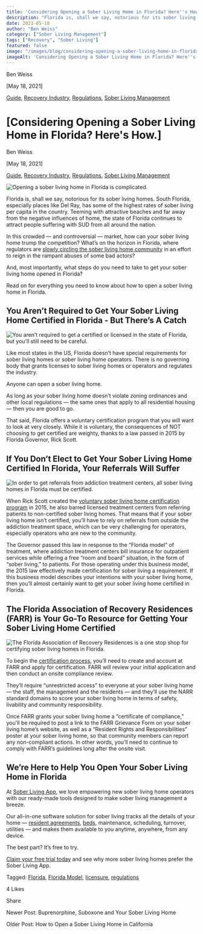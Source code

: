 ```yaml
---
title: 'Considering Opening a Sober Living Home in Florida? Here''s How.'
description: "Florida is, shall we say, notorious for its sober living homes."
date: 2021-05-18
author: "Ben Weiss"
category: ["Sober Living Management"]
tags: ["Recovery", "Sober Living"]
featured: false
image: "/images/blog/considering-opening-a-sober-living-home-in-florida-heres-how/Screen_Shot_2021-05-18_at_2.51.38_PM.png"
imageAlt: 'Considering Opening a Sober Living Home in Florida? Here''s How.'
---
```


Ben Weiss

[May 18, 2021]

[Guide](/sober-living-app-blog/category/Guide), [Recovery Industry](/sober-living-app-blog/category/Recovery+Industry), [Regulations](/sober-living-app-blog/category/Regulations), [Sober Living Management](/sober-living-app-blog/category/Sober+Living+Management)

#  [Considering Opening a Sober Living Home in Florida? Here's How.]

Ben Weiss

[May 18, 2021]

[Guide](/sober-living-app-blog/category/Guide), [Recovery Industry](/sober-living-app-blog/category/Recovery+Industry), [Regulations](/sober-living-app-blog/category/Regulations), [Sober Living Management](/sober-living-app-blog/category/Sober+Living+Management)

![Opening a sober living home in Florida is complicated.](/images/blog/considering-opening-a-sober-living-home-in-florida-heres-how/Screen_Shot_2021-05-18_at_2.51.03_PM.png)

Florida is, shall we say, notorious for its sober living homes. South Florida, especially places like Del Ray, has some of the highest rates of sober living per capita in the country. Teeming with attractive beaches and far away from the negative influences of home, the state of Florida continues to attract people suffering with SUD from all around the nation. 

In this crowded — and controversial — market, how can your sober living home trump the competition? What’s on the horizon in Florida, where regulators are [slowly circling the sober living home community](http://www.sa15.state.fl.us/stateattorney/SoberHomes/indexSH.htm) in an effort to reign in the rampant abuses of some bad actors? 

And, most importantly, what steps do you need to take to get your sober living home opened in Florida? 

Read on for everything you need to know about how to open a sober living home in Florida. 

## You Aren’t Required to Get Your Sober Living Home Certified in Florida - But There’s A Catch

![You aren’t required to get a certified or licensed in the state of Florida, but you’ll still need to be careful.](/images/blog/considering-opening-a-sober-living-home-in-florida-heres-how/Screen_Shot_2021-05-18_at_2.51.21_PM.png)

Like most states in the US, Florida doesn’t have special requirements for sober living homes or sober living home operators. There is no governing body that grants licenses to sober living homes or operators and regulates the industry. 

Anyone can open a sober living home. 

As long as your sober living home doesn’t violate zoning ordinances and other local regulations — the same ones that apply to all residential housing — then you are good to go. 

That said, Florida offers a voluntary certification program that you will want to look at very closely. While it is voluntary, the consequences of NOT choosing to get certified are weighty, thanks to a law passed in 2015 by Florida Governor, Rick Scott. 

## If You Don’t Elect to Get Your Sober Living Home Certified In Florida, Your Referrals Will Suffer 

![In order to get referrals from addiction treatment centers, all sober living homes in Florida must be certified.](/images/blog/considering-opening-a-sober-living-home-in-florida-heres-how/Screen_Shot_2021-05-18_at_2.51.29_PM.png)

When Rick Scott created the [voluntary sober living home certification program](https://www.myflfamilies.com/service-programs/samh/recovery-residence/) in 2015, he also barred licensed treatment centers from referring patients to non-certified sober living homes. That means that if your sober living home isn’t certified, you’ll have to rely on referrals from outside the addiction treatment space, which can be very challenging for operators, especially operators who are new to the community. 

The Governor passed this law in response to the “Florida model” of treatment, where addiction treatment centers bill insurance for outpatient services while offering a free “room and board” situation, in the form of “sober living,” to patients. For those operating under this business model, the 2015 law effectively made certification for sober living a requirement. If this business model describes your intentions with your sober living home, then you’ll almost certainly want to get your sober living home certified in Florida.

## The Florida Association of Recovery Residences (FARR) is Your Go-To Resource for Getting Your Sober Living Home Certified 

![The Florida Association of Recovery Residences is a one stop shop for certifying sober living homes in Florida.](/images/blog/considering-opening-a-sober-living-home-in-florida-heres-how/Screen_Shot_2021-05-18_at_2.51.38_PM.png)

To begin the [certification process](https://farronline.org/certification/certification-overview/), you’ll need to create and account at FARR and apply for certification. FARR will review your initial application and then conduct an onsite compliance review. 

They’ll require “unrestricted access” to everyone at your sober living home — the staff, the management and the residents — and they’ll use the NARR standard domains to score your sober living home in terms of safety, livability and community responsibility. 

Once FARR grants your sober living home a “certificate of compliance,” you'll be required to post a link to the FARR Grievance Form on your sober living home’s website, as well as a “Resident Rights and Responsibilities” poster at your sober living home, so that community members can report any non-compliant actions. In other words, you’ll need to continue to comply with FARR’s guidelines long after the onsite visit. 

## We’re Here to Help You Open Your Sober Living Home in Florida 

At [Sober Living App](/), we love empowering new sober living home operators with our ready-made tools designed to make sober living management a breeze. 

Our all-in-one software solution for sober living tracks all the details of your home — [resident agreements](https://soberlivingapp.com/sober-living-app-blog/2020/6/30/heres-what-you-need-to-start-including-in-your-sober-living-home-resident-agreements), [beds](https://soberlivingapp.com/sober-living-app-blog/2021/2/2/got-open-sober-living-home-beds-let-residents-and-community-members-know-about-it-automatically), maintenance, scheduling, turnover, utilities — and makes them available to you anytime, anywhere, from any device. 

The best part? It’s free to try.

[Claim your free trial today](https://behavehealth.com/get-started) and see why more sober living homes prefer the Sober Living App.

Tagged: [Florida](/sober-living-app-blog/tag/Florida), [Florida Model](/sober-living-app-blog/tag/Florida+Model), [licensure](/sober-living-app-blog/tag/licensure), [regulations](/sober-living-app-blog/tag/regulations)

4 Likes

Share

Newer Post: Buprenorphine, Suboxone and Your Sober Living Home

Older Post: How to Open a Sober Living Home in California